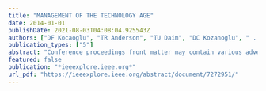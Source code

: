 ```yaml
---
title: "MANAGEMENT OF THE TECHNOLOGY AGE"
date: 2014-01-01
publishDate: 2021-08-03T04:08:04.925543Z
authors: ["DF Kocaoglu", "TR Anderson", "TU Daim", "DC Kozanoglu", " ..."]
publication_types: ["5"]
abstract: "Conference proceedings front matter may contain various advertisements, welcome messages, committee or program information, and other miscellaneous conference information. This may in some cases also include the cover art, table of contents, copyright …"
featured: false
publication: "*ieeexplore.ieee.org*"
url_pdf: "https://ieeexplore.ieee.org/abstract/document/7272951/"
---
```


